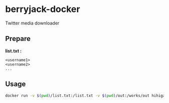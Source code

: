 # berryjack-docker

Twitter media downloader

## Prepare

**list.txt :**
```
<username1>
<username2>
...
```

## Usage

```bash
docker run -v $(pwd)/list.txt:/list.txt -v $(pwd)/out:/works/out hihigash/berryjack
```
